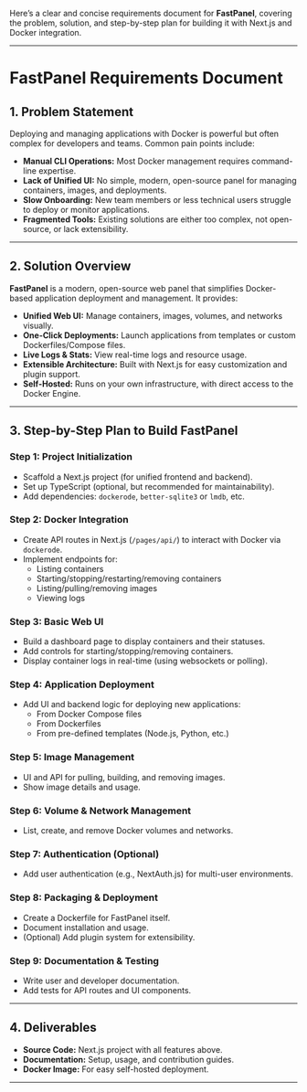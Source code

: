 Here’s a clear and concise requirements document for **FastPanel**, covering the problem, solution, and step-by-step plan for building it with Next.js and Docker integration.

---

# FastPanel Requirements Document

## 1. Problem Statement

Deploying and managing applications with Docker is powerful but often complex for developers and teams. Common pain points include:

- **Manual CLI Operations:** Most Docker management requires command-line expertise.
- **Lack of Unified UI:** No simple, modern, open-source panel for managing containers, images, and deployments.
- **Slow Onboarding:** New team members or less technical users struggle to deploy or monitor applications.
- **Fragmented Tools:** Existing solutions are either too complex, not open-source, or lack extensibility.

---

## 2. Solution Overview

**FastPanel** is a modern, open-source web panel that simplifies Docker-based application deployment and management. It provides:

- **Unified Web UI:** Manage containers, images, volumes, and networks visually.
- **One-Click Deployments:** Launch applications from templates or custom Dockerfiles/Compose files.
- **Live Logs & Stats:** View real-time logs and resource usage.
- **Extensible Architecture:** Built with Next.js for easy customization and plugin support.
- **Self-Hosted:** Runs on your own infrastructure, with direct access to the Docker Engine.

---

## 3. Step-by-Step Plan to Build FastPanel

### Step 1: Project Initialization
- Scaffold a Next.js project (for unified frontend and backend).
- Set up TypeScript (optional, but recommended for maintainability).
- Add dependencies: `dockerode`, `better-sqlite3` or `lmdb`, etc.

### Step 2: Docker Integration
- Create API routes in Next.js (`/pages/api/`) to interact with Docker via `dockerode`.
- Implement endpoints for:
  - Listing containers
  - Starting/stopping/restarting/removing containers
  - Listing/pulling/removing images
  - Viewing logs

### Step 3: Basic Web UI
- Build a dashboard page to display containers and their statuses.
- Add controls for starting/stopping/removing containers.
- Display container logs in real-time (using websockets or polling).

### Step 4: Application Deployment
- Add UI and backend logic for deploying new applications:
  - From Docker Compose files
  - From Dockerfiles
  - From pre-defined templates (Node.js, Python, etc.)

### Step 5: Image Management
- UI and API for pulling, building, and removing images.
- Show image details and usage.

### Step 6: Volume & Network Management
- List, create, and remove Docker volumes and networks.

### Step 7: Authentication (Optional)
- Add user authentication (e.g., NextAuth.js) for multi-user environments.

### Step 8: Packaging & Deployment
- Create a Dockerfile for FastPanel itself.
- Document installation and usage.
- (Optional) Add plugin system for extensibility.

### Step 9: Documentation & Testing
- Write user and developer documentation.
- Add tests for API routes and UI components.

---

## 4. Deliverables

- **Source Code:** Next.js project with all features above.
- **Documentation:** Setup, usage, and contribution guides.
- **Docker Image:** For easy self-hosted deployment.

---
